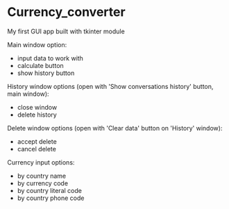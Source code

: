 # Currency_converter
My first GUI app built with tkinter module

Main window option:
- input data to work with
- calculate button
- show history button

History window options (open with 'Show conversations history' button, main window):
- close window
- delete history

Delete window options (open with 'Clear data' button on 'History' window):
- accept delete
- cancel delete

Currency input options:
- by country name
- by currency code
- by country literal code
- by country phone code
